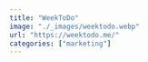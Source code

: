 ```yaml
---
title: "WeekToDo"
image: "./_images/weektodo.webp"
url: "https://weektodo.me/"
categories: ["marketing"]
---
```

